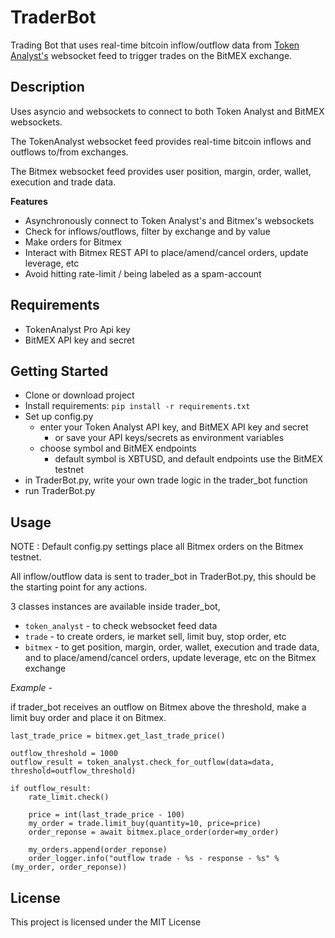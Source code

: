 # TraderBot

Trading Bot that uses real-time bitcoin inflow/outflow data from [Token Analyst's](https://www.tokenanalyst.io/) websocket feed 
to trigger trades on the BitMEX exchange.


## Description

Uses asyncio and websockets to connect to both Token Analyst and BitMEX websockets. 

The TokenAnalyst websocket feed provides real-time bitcoin inflows and outflows to/from exchanges.

The Bitmex websocket feed provides user position, margin, order, wallet, execution and trade data.


**Features**

- Asynchronously connect to Token Analyst's and Bitmex's websockets
- Check for inflows/outflows, filter by exchange and by value
- Make orders for Bitmex
- Interact with Bitmex REST API to place/amend/cancel orders, update leverage, etc
- Avoid hitting rate-limit / being labeled as a spam-account


## Requirements

- TokenAnalyst Pro Api key
- BitMEX API key and secret


## Getting Started

- Clone or download project
- Install requirements: `pip install -r requirements.txt`
- Set up config.py 
    - enter your Token Analyst API key, and BitMEX API key and secret
        - or save your API keys/secrets as environment variables
    - choose symbol and BitMEX endpoints 
        - default symbol is XBTUSD, and default endpoints use the BitMEX testnet
- in TraderBot.py, write your own trade logic in the trader_bot function 
- run TraderBot.py 


## Usage

NOTE : Default config.py settings place all Bitmex orders on the Bitmex testnet.

All inflow/outflow data is sent to trader_bot in TraderBot.py, this should be the starting point for any actions.

3 classes instances are available inside trader_bot,

- `token_analyst` - to check websocket feed data 
- `trade` - to create orders, ie market sell, limit buy, stop order, etc
- `bitmex`  - to get position, margin, order, wallet, execution and trade data, and to place/amend/cancel orders, update leverage, etc on the Bitmex exchange

*Example* - 

if trader_bot receives an outflow on Bitmex above the threshold, make a limit buy order and place it on Bitmex. 
```
last_trade_price = bitmex.get_last_trade_price()

outflow_threshold = 1000
outflow_result = token_analyst.check_for_outflow(data=data, threshold=outflow_threshold)

if outflow_result:
    rate_limit.check()
    
    price = int(last_trade_price - 100)
    my_order = trade.limit_buy(quantity=10, price=price)
    order_reponse = await bitmex.place_order(order=my_order)
    
    my_orders.append(order_reponse)
    order_logger.info("outflow trade - %s - response - %s" % (my_order, order_reponse))
```


## License

This project is licensed under the MIT License 


